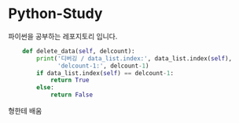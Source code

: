 # Python-Study
파이썬을 공부하는 레포지토리 입니다.
```python
    def delete_data(self, delcount):
        print('디버깅 / data_list.index:', data_list.index(self),
              'delcount-1:', delcount-1)
        if data_list.index(self) == delcount-1:
            return True
        else:
            return False

```
형한테 배움
